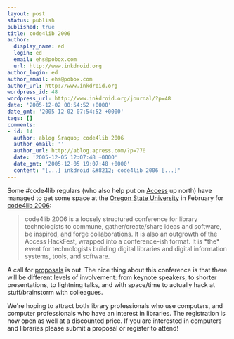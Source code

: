 ```yaml
---
layout: post
status: publish
published: true
title: code4lib 2006
author:
  display_name: ed
  login: ed
  email: ehs@pobox.com
  url: http://www.inkdroid.org
author_login: ed
author_email: ehs@pobox.com
author_url: http://www.inkdroid.org
wordpress_id: 48
wordpress_url: http://www.inkdroid.org/journal/?p=48
date: '2005-12-02 00:54:52 +0000'
date_gmt: '2005-12-02 07:54:52 +0000'
tags: []
comments:
- id: 14
  author: ablog &raquo; code4lib 2006
  author_email: ''
  author_url: http://ablog.apress.com/?p=770
  date: '2005-12-05 12:07:48 +0000'
  date_gmt: '2005-12-05 19:07:48 +0000'
  content: "[...] inkdroid &#8212; code4lib 2006 [...]"
---
```


<p>Some #code4lib regulars (who also help put on <a href="http://web.archive.org/web/20110610010758/http://access2005.library.ualberta.ca:80/">Access</a> up north) have managed to get some space at the <a href="http://www.oregonstate.edu">Oregon State University</a> in February for <a href="http://www.code4lib.org/2006">code4lib 2006</a>:</p>
<blockquote><p>
code4lib 2006 is a loosely structured conference for library technologists to commune, gather/create/share ideas and software, be inspired, and forge collaborations. It is also an outgrowth of the Access HackFest, wrapped into a conference-ish format. It is *the* event for technologists building digital libraries and digital information systems, tools, and software.
</p></blockquote>
<p>A call for <a href="http://web.archive.org/web/20060104184731/http://www.code4lib.org:80/proposals">proposals</a> is out. The nice thing about this conference is that there will be different levels of involvement: from keynote speakers, to shorter presentations, to lightning talks, and with space/time to actually hack at stuff/brainstorm with colleagues.</p>
<p>We're hoping to attract both library professionals who use computers, and computer professionals who have an interest in libraries. The registration is now open as well at a discounted price. If you are interested in computers and libraries please submit a proposal or register to attend!</p>
